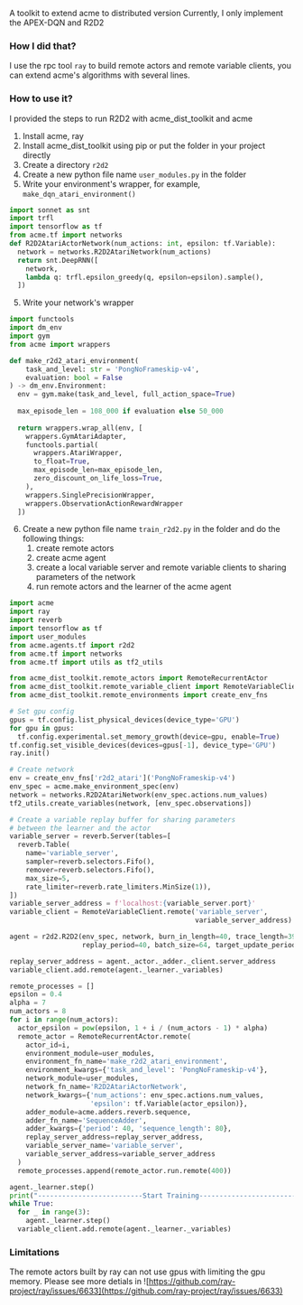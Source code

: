 A toolkit to extend acme to distributed version
Currently, I only implement the APEX-DQN and R2D2
### How I did that?
I use the rpc tool `ray` to build remote actors and remote variable clients, you can extend acme's algorithms with several lines. 
### How to use it?
I provided the steps to run R2D2 with acme_dist_toolkit and acme
1. Install acme, ray
1. Install acme_dist_toolkit using pip or put the folder in your project directly
2. Create a directory `r2d2`
3. Create a new python file name `user_modules.py` in the folder
4. Write your environment's wrapper, for example, `make_dqn_atari_environment()`
```python
import sonnet as snt
import trfl
import tensorflow as tf
from acme.tf import networks
def R2D2AtariActorNetwork(num_actions: int, epsilon: tf.Variable):
  network = networks.R2D2AtariNetwork(num_actions)
  return snt.DeepRNN([
    network,
    lambda q: trfl.epsilon_greedy(q, epsilon=epsilon).sample(),
  ])
```
5. Write your network's wrapper
```python
import functools
import dm_env
import gym
from acme import wrappers

def make_r2d2_atari_environment(
    task_and_level: str = 'PongNoFrameskip-v4',
    evaluation: bool = False
) -> dm_env.Environment:
  env = gym.make(task_and_level, full_action_space=True)
  
  max_episode_len = 108_000 if evaluation else 50_000
  
  return wrappers.wrap_all(env, [
    wrappers.GymAtariAdapter,
    functools.partial(
      wrappers.AtariWrapper,
      to_float=True,
      max_episode_len=max_episode_len,
      zero_discount_on_life_loss=True,
    ),
    wrappers.SinglePrecisionWrapper,
    wrappers.ObservationActionRewardWrapper
  ])
```
6. Create a new python file name `train_r2d2.py` in the folder and do the following things:
    1. create remote actors
    2. create acme agent
    3. create a local variable server and remote variable clients to sharing parameters of the network
    4. run remote actors and the learner of the acme agent
```python
import acme
import ray
import reverb
import tensorflow as tf
import user_modules
from acme.agents.tf import r2d2
from acme.tf import networks
from acme.tf import utils as tf2_utils

from acme_dist_toolkit.remote_actors import RemoteRecurrentActor
from acme_dist_toolkit.remote_variable_client import RemoteVariableClient
from acme_dist_toolkit.remote_environments import create_env_fns

# Set gpu config
gpus = tf.config.list_physical_devices(device_type='GPU')
for gpu in gpus:
  tf.config.experimental.set_memory_growth(device=gpu, enable=True)
tf.config.set_visible_devices(devices=gpus[-1], device_type='GPU')
ray.init()

# Create network
env = create_env_fns['r2d2_atari']('PongNoFrameskip-v4')
env_spec = acme.make_environment_spec(env)
network = networks.R2D2AtariNetwork(env_spec.actions.num_values)
tf2_utils.create_variables(network, [env_spec.observations])

# Create a variable replay buffer for sharing parameters
# between the learner and the actor
variable_server = reverb.Server(tables=[
  reverb.Table(
    name='variable_server',
    sampler=reverb.selectors.Fifo(),
    remover=reverb.selectors.Fifo(),
    max_size=5,
    rate_limiter=reverb.rate_limiters.MinSize(1)),
])
variable_server_address = f'localhost:{variable_server.port}'
variable_client = RemoteVariableClient.remote('variable_server',
                                              variable_server_address)

agent = r2d2.R2D2(env_spec, network, burn_in_length=40, trace_length=39,
                  replay_period=40, batch_size=64, target_update_period=2500)

replay_server_address = agent._actor._adder._client.server_address
variable_client.add.remote(agent._learner._variables)

remote_processes = []
epsilon = 0.4
alpha = 7
num_actors = 8
for i in range(num_actors):
  actor_epsilon = pow(epsilon, 1 + i / (num_actors - 1) * alpha)
  remote_actor = RemoteRecurrentActor.remote(
    actor_id=i,
    environment_module=user_modules,
    environment_fn_name='make_r2d2_atari_environment',
    environment_kwargs={'task_and_level': 'PongNoFrameskip-v4'},
    network_module=user_modules,
    network_fn_name='R2D2AtariActorNetwork',
    network_kwargs={'num_actions': env_spec.actions.num_values,
                    'epsilon': tf.Variable(actor_epsilon)},
    adder_module=acme.adders.reverb.sequence,
    adder_fn_name='SequenceAdder',
    adder_kwargs={'period': 40, 'sequence_length': 80},
    replay_server_address=replay_server_address,
    variable_server_name='variable_server',
    variable_server_address=variable_server_address
  )
  remote_processes.append(remote_actor.run.remote(400))

agent._learner.step()
print("--------------------------Start Training--------------------------")
while True:
  for _ in range(3):
    agent._learner.step()
  variable_client.add.remote(agent._learner._variables)
```

### Limitations
The remote actors built by ray can not use gpus with limiting the gpu memory. 
Please see more detials in ![https://github.com/ray-project/ray/issues/6633](https://github.com/ray-project/ray/issues/6633)